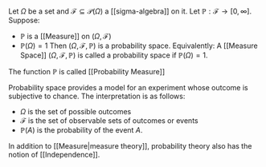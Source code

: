 Let $\Omega$ be a set and $\mathcal{F}\subseteq \mathcal{P}(\Omega)$ a [[sigma-algebra]] on it.
Let $\mathbb{P}:\mathcal{F}\to[0,\infty]$.
Suppose:
- $\mathbb{P}$ is a [[Measure]] on $(\Omega,\mathcal{F})$
- $\mathbb{P}(\Omega)=1$
Then $(\Omega,\mathcal{F},\mathbb{P})$ is a probability space.
Equivalently:
A [[Measure Space]] $(\Omega,\mathcal{F}, \mathbb{P})$ is called a probability space if $\mathbb{P}(\Omega)=1$.

The function $\mathbb{P}$ is called [[Probability Measure]]

Probability space provides a model for an experiment
whose outcome is subjective to chance.
The interpretation is as follows:
- $\Omega$ is the set of possible outcomes
- $\mathcal{F}$ is the set of observable sets of outcomes or events
- $\mathbb{P}(A)$ is the probability of the event $A$.

In addition to [[Measure|measure theory]], 
probability theory also has the notion of [[Independence]].

